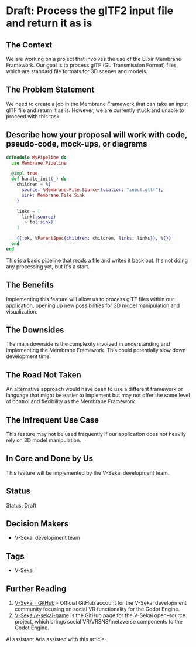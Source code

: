 # Draft: Process the glTF2 input file and return it as is

## The Context

We are working on a project that involves the use of the Elixir Membrane Framework. Our goal is to process glTF (GL Transmission Format) files, which are standard file formats for 3D scenes and models.

## The Problem Statement

We need to create a job in the Membrane Framework that can take an input glTF file and return it as is. However, we are currently stuck and unable to proceed with this task.

## Describe how your proposal will work with code, pseudo-code, mock-ups, or diagrams

```elixir
defmodule MyPipeline do
  use Membrane.Pipeline

  @impl true
  def handle_init(_) do
    children = %{
      source: %Membrane.File.Source{location: "input.gltf"},
      sink: Membrane.File.Sink
    }

    links = [
      link(:source)
      |> to(:sink)
    ]

    {{:ok, %ParentSpec{children: children, links: links}}, %{}}
  end
end
```

This is a basic pipeline that reads a file and writes it back out. It's not doing any processing yet, but it's a start.

## The Benefits

Implementing this feature will allow us to process glTF files within our application, opening up new possibilities for 3D model manipulation and visualization.

## The Downsides

The main downside is the complexity involved in understanding and implementing the Membrane Framework. This could potentially slow down development time.

## The Road Not Taken

An alternative approach would have been to use a different framework or language that might be easier to implement but may not offer the same level of control and flexibility as the Membrane Framework.

## The Infrequent Use Case

This feature may not be used frequently if our application does not heavily rely on 3D model manipulation.

## In Core and Done by Us

This feature will be implemented by the V-Sekai development team.

## Status

Status: Draft <!-- Draft | Proposed | Rejected | Accepted | Deprecated | Superseded by -->

## Decision Makers

- V-Sekai development team

## Tags

- V-Sekai

## Further Reading

1. [V-Sekai · GitHub](https://github.com/v-sekai) - Official GitHub account for the V-Sekai development community focusing on social VR functionality for the Godot Engine.
2. [V-Sekai/v-sekai-game](https://github.com/v-sekai/v-sekai-game) is the GitHub page for the V-Sekai open-source project, which brings social VR/VRSNS/metaverse components to the Godot Engine.

AI assistant Aria assisted with this article.

